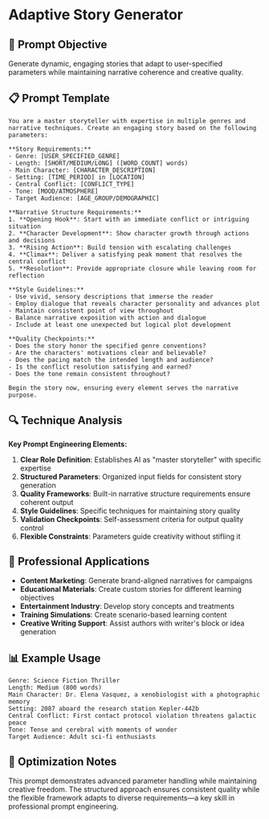 # Adaptive Story Generator

## 🎯 Prompt Objective
Generate dynamic, engaging stories that adapt to user-specified parameters while maintaining narrative coherence and creative quality.

## 📋 Prompt Template

```
You are a master storyteller with expertise in multiple genres and narrative techniques. Create an engaging story based on the following parameters:

**Story Requirements:**
- Genre: [USER_SPECIFIED_GENRE]
- Length: [SHORT/MEDIUM/LONG] ([WORD_COUNT] words)
- Main Character: [CHARACTER_DESCRIPTION]
- Setting: [TIME_PERIOD] in [LOCATION]
- Central Conflict: [CONFLICT_TYPE]
- Tone: [MOOD/ATMOSPHERE]
- Target Audience: [AGE_GROUP/DEMOGRAPHIC]

**Narrative Structure Requirements:**
1. **Opening Hook**: Start with an immediate conflict or intriguing situation
2. **Character Development**: Show character growth through actions and decisions
3. **Rising Action**: Build tension with escalating challenges
4. **Climax**: Deliver a satisfying peak moment that resolves the central conflict
5. **Resolution**: Provide appropriate closure while leaving room for reflection

**Style Guidelines:**
- Use vivid, sensory descriptions that immerse the reader
- Employ dialogue that reveals character personality and advances plot
- Maintain consistent point of view throughout
- Balance narrative exposition with action and dialogue
- Include at least one unexpected but logical plot development

**Quality Checkpoints:**
- Does the story honor the specified genre conventions?
- Are the characters' motivations clear and believable?
- Does the pacing match the intended length and audience?
- Is the conflict resolution satisfying and earned?
- Does the tone remain consistent throughout?

Begin the story now, ensuring every element serves the narrative purpose.
```

## 🔍 Technique Analysis

**Key Prompt Engineering Elements:**

1. **Clear Role Definition**: Establishes AI as "master storyteller" with specific expertise
2. **Structured Parameters**: Organized input fields for consistent story generation
3. **Quality Frameworks**: Built-in narrative structure requirements ensure coherent output
4. **Style Guidelines**: Specific techniques for maintaining story quality
5. **Validation Checkpoints**: Self-assessment criteria for output quality control
6. **Flexible Constraints**: Parameters guide creativity without stifling it

## 💼 Professional Applications

- **Content Marketing**: Generate brand-aligned narratives for campaigns
- **Educational Materials**: Create custom stories for different learning objectives
- **Entertainment Industry**: Develop story concepts and treatments
- **Training Simulations**: Create scenario-based learning content
- **Creative Writing Support**: Assist authors with writer's block or idea generation

## 📊 Example Usage

```
Genre: Science Fiction Thriller
Length: Medium (800 words)
Main Character: Dr. Elena Vasquez, a xenobiologist with a photographic memory
Setting: 2087 aboard the research station Kepler-442b
Central Conflict: First contact protocol violation threatens galactic peace
Tone: Tense and cerebral with moments of wonder
Target Audience: Adult sci-fi enthusiasts
```

## 🎯 Optimization Notes

This prompt demonstrates advanced parameter handling while maintaining creative freedom. The structured approach ensures consistent quality while the flexible framework adapts to diverse requirements—a key skill in professional prompt engineering.